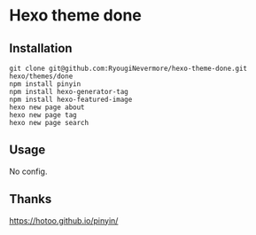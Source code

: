 # Hexo theme done


## Installation
    git clone git@github.com:RyougiNevermore/hexo-theme-done.git hexo/themes/done
    npm install pinyin
    npm install hexo-generator-tag
    npm install hexo-featured-image
    hexo new page about
    hexo new page tag
    hexo new page search


## Usage
No config.

## Thanks
https://hotoo.github.io/pinyin/